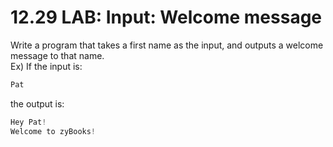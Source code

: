 # 12.29 LAB: Input: Welcome message

Write a program that takes a first name as the input, and outputs a welcome message to that name.   
Ex) If the input is:
```c
Pat
```
the output is:   
```c
Hey Pat!
Welcome to zyBooks!
```
